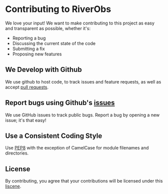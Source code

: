# Contributing to RiverObs
We love your input! We want to make contributing to this project as easy and transparent as possible, whether it's:

- Reporting a bug
- Discussing the current state of the code
- Submitting a fix
- Proposing new features


## We Develop with Github
We use github to host code, to track issues and feature requests, as well as accept [pull requests](../../pulls).

## Report bugs using Github's [issues](../../issues)
We use GitHub issues to track public bugs. Report a bug by opening a new issue; it's that easy!

## Use a Consistent Coding Style
Use [PEP8](https://www.python.org/dev/peps/pep-0008/) with the exception of CamelCase for module filenames and directories.

## License
By contributing, you agree that your contributions will be licensed under this [liscene](LICENSE.md).

